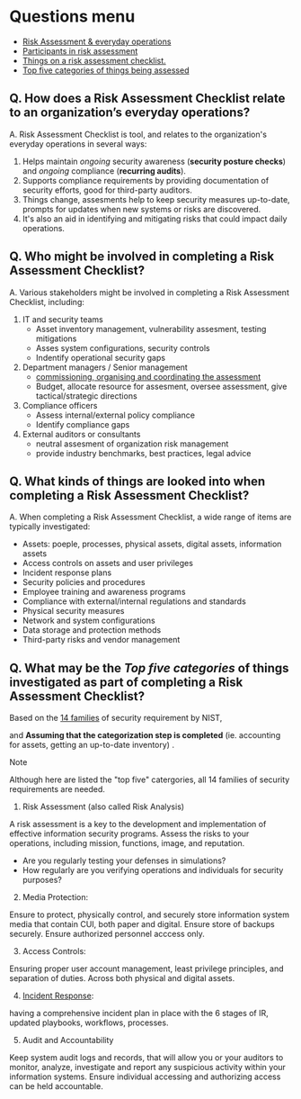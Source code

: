 # Questions menu
-  [Risk Assessment & everyday operations](#q-how-does-a-risk-assessment-checklist-relate-to-an-organizations-everyday-operations)
-  [Participants in risk assessment](#q-who-might-be-involved-in-completing-a-risk-assessment-checklist)
-  [Things on a risk assessment checklist.](#q-what-kinds-of-things-are-looked-into-when-completing-a-risk-assessment-checklist)
-  [Top five categories of things being assessed](#q-what-may-be-the-top-five-categories-of-things-investigated-as-part-of-completing-a-risk-assessment-checklist)

## Q. How does a Risk Assessment Checklist relate to an organization’s everyday operations?
A. Risk Assessment Checklist is tool, and relates to the organization's everyday operations in several ways:
1. Helps maintain _ongoing_ security awareness (__security posture checks__) and _ongoing_ compliance (__recurring audits__).
2. Supports compliance requirements by providing documentation of security efforts, good for third-party auditors.
3. Things change, assesments help to keep security measures up-to-date, prompts for updates when new systems or risks are discovered.
4. It's also an aid in identifying and mitigating risks that could impact daily operations.

## Q. Who might be involved in completing a Risk Assessment Checklist?
A. Various stakeholders might be involved in completing a Risk Assessment Checklist, including:

1. IT and security teams
    - Asset inventory management, vulnerability assesment, testing mitigations
    - Asses system configurations, security controls
    - Indentify operational security gaps
3. Department managers / Senior management
    - [commissioning, organising and coordinating the assessment](https://oira.osha.europa.eu/en/roles-and-responsibilities)
    - Budget, allocate resource for assesment, oversee assessment, give tactical/strategic directions
5. Compliance officers
    - Assess internal/external policy compliance
    - Identify compliance gaps 
7. External auditors or consultants
    - neutral assesment of organization risk management
    - provide industry benchmarks, best practices, legal advice

## Q. What kinds of things are looked into when completing a Risk Assessment Checklist?
A. When completing a Risk Assessment Checklist, a wide range of items are typically investigated:

- Assets: poeple, processes, physical assets, digital assets, information assets
- Access controls on assets and user privileges
- Incident response plans
- Security policies and procedures
- Employee training and awareness programs
- Compliance with external/internal regulations and standards
- Physical security measures
- Network and system configurations
- Data storage and protection methods
- Third-party risks and vendor management


## Q. What may be the _Top five categories_ of things investigated as part of completing a Risk Assessment Checklist?
Based on the [14 families](https://github.com/FredericGariepy/LighthouseLabs/blob/main/PKM/W4/D4/InfoSec%20Risk%20Assessment.md#14-families-of-security-requirements-needed-to-address-nist-sp-800-171-checklist) of security requirement by NIST,

and __Assuming that the categorization step is completed__ (ie. accounting for assets, getting an up-to-date inventory) .

> [!NOTE]
> Although here are listed the "top five" catergories, all 14 families of security requirements are needed.

1. Risk Assessment (also called Risk Analysis)

A risk assessment is a key to the development and implementation of effective information security programs.
Assess the risks to your operations, including mission, functions, image, and reputation.
- Are you regularly testing your defenses in simulations?
- How regularly are you verifying operations and individuals for security purposes?

2. Media Protection:

Ensure to protect, physically control, and securely store information system media that contain CUI, both paper and digital. Ensure store of backups securely. Ensure authorized personnel acccess only.

3. Access Controls:

Ensuring proper user account management, least privilege principles, and separation of duties. Across both physical and digital assets.

4. [Incident Response](https://github.com/FredericGariepy/LighthouseLabs/blob/main/PKM/W4/D5/Project/reading/CISA%20Federal%20Government%20Cybersecurity%20Incident%20%26%20Vulnerability%20Response.md#incident-response):

 having a comprehensive incident plan in place with the 6 stages of IR, updated playbooks, workflows, processes.

5. Audit and Accountability

Keep system audit logs and records, that will allow you or your auditors to monitor, analyze, investigate and report any suspicious activity within your information systems. Ensure individual accessing and authorizing access can be held accountable.
